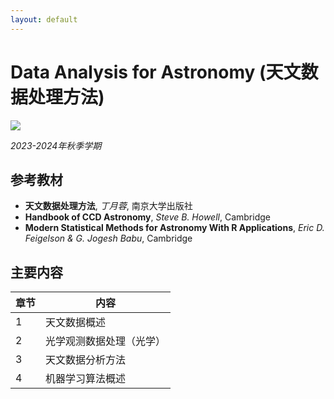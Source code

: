 ```yaml
---
layout: default
---
```


# Data Analysis for Astronomy (天文数据处理方法)

![](../image/astrodata.jpg)

*2023-2024年秋季学期*

## 参考教材

* **天文数据处理方法**, *丁月蓉*, 南京大学出版社
* **Handbook of CCD Astronomy**, *Steve B. Howell*, Cambridge
* **Modern Statistical Methods for Astronomy With R Applications**, *Eric D. Feigelson & G. Jogesh Babu*, Cambridge

## 主要内容

章节 | 内容 
----|----
1   | 天文数据概述
2   | 光学观测数据处理（光学）
3   | 天文数据分析方法
4   | 机器学习算法概述